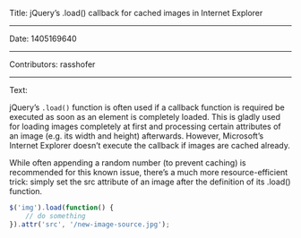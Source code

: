 Title: jQuery’s .load() callback for cached images in Internet Explorer

-----

Date: 1405169640

-----

Contributors: rasshofer

-----

Text:

jQuery’s `.load()` function is often used if a callback function is required be executed as soon as an element is completely loaded. This is gladly used for loading images completely at first and processing certain attributes of an image (e.g. its width and height) afterwards. However, Microsoft’s Internet Explorer doesn’t execute the callback if images are cached already.

While often appending a random number (to prevent caching) is recommended for this known issue, there’s a much more resource-efficient trick: simply set the src attribute of an image after the definition of its .load() function.

```javascript
$('img').load(function() {
    // do something
}).attr('src', '/new-image-source.jpg');
```
